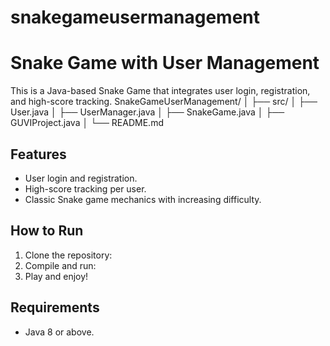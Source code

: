 # snakegameusermanagement
# Snake Game with User Management

This is a Java-based Snake Game that integrates user login, registration, and high-score tracking.
SnakeGameUserManagement/
│
├── src/
│   ├── User.java
│   ├── UserManager.java
│   ├── SnakeGame.java
│   ├── GUVIProject.java
│
└── README.md


## Features
- User login and registration.
- High-score tracking per user.
- Classic Snake game mechanics with increasing difficulty.

## How to Run
1. Clone the repository:
2. Compile and run:
3. Play and enjoy!

## Requirements
- Java 8 or above.

